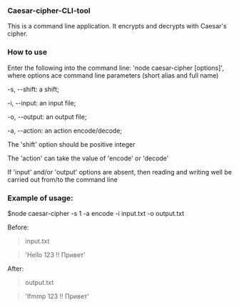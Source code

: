 ### Caesar-cipher-CLI-tool

This is a command line application. It encrypts and decrypts with Caesar's cipher.

### How to use
Enter the following into the command line: 'node caesar-cipher [options]', where options ace command line parameters (short alias and full name)


-s, --shift: a shift;

-i, --input: an input file;

-o, --output: an output file;

-a, --action: an action encode/decode;

The 'shift' option should be positive integer

The 'action' can take the value of 'encode' or 'decode'

If 'input' and/or 'output' options are absent, then reading and writing well be carried out from/to the command line 

### Example of usage:

$node caesar-cipher -s 1 -a encode -i input.txt -o output.txt

Before:

>input.txt

>'Hello 123 !! Привет'

After:
>output.txt

>'Ifmmp 123 !! Привет'
